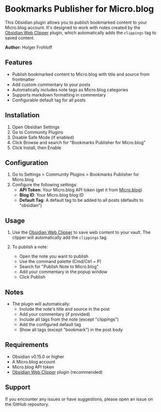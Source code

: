 # Bookmarks Publisher for Micro.blog

This Obsidian plugin allows you to publish bookmarked content to your Micro.blog account. It's designed to work with notes created by the [Obsidian Web Clipper](https://obsidian.md/clipper) plugin, which automatically adds the `clippings` tag to saved content.

**Author:** Holger Frohloff

## Features

- Publish bookmarked content to Micro.blog with title and source from frontmatter
- Add custom commentary to your posts
- Automatically includes note tags as Micro.blog categories
- Supports markdown formatting in commentary
- Configurable default tag for all posts

## Installation

1. Open Obsidian Settings
2. Go to Community Plugins
3. Disable Safe Mode (if enabled)
4. Click Browse and search for "Bookmarks Publisher for Micro.blog"
5. Click Install, then Enable

## Configuration

1. Go to Settings > Community Plugins > Bookmarks Publisher for Micro.blog
2. Configure the following settings:
   - **API Token**: Your Micro.blog API token (get it from [Micro.blog](https://micro.blog/account/api))
   - **Blog ID**: Your Micro.blog blog ID
   - **Default Tag**: A default tag to be added to all posts (defaults to "obsidian")

## Usage

1. Use the [Obsidian Web Clipper](https://obsidian.md/clipper) to save web content to your vault. The clipper will automatically add the `clippings` tag.

2. To publish a note:
   - Open the note you want to publish
   - Use the command palette (Cmd/Ctrl + P)
   - Search for "Publish Note to Micro.blog"
   - Add your commentary in the popup window
   - Click Publish

## Notes

- The plugin will automatically:
  - Include the note's title and source in the post
  - Add your commentary (if provided)
  - Include all tags from the note (except "clippings")
  - Add the configured default tag
  - Show all tags (except "bookmark") in the post body

## Requirements

- Obsidian v0.15.0 or higher
- A Micro.blog account
- Micro.blog API token
- [Obsidian Web Clipper](https://obsidian.md/clipper) plugin (recommended)

## Support

If you encounter any issues or have suggestions, please open an issue on the GitHub repository.